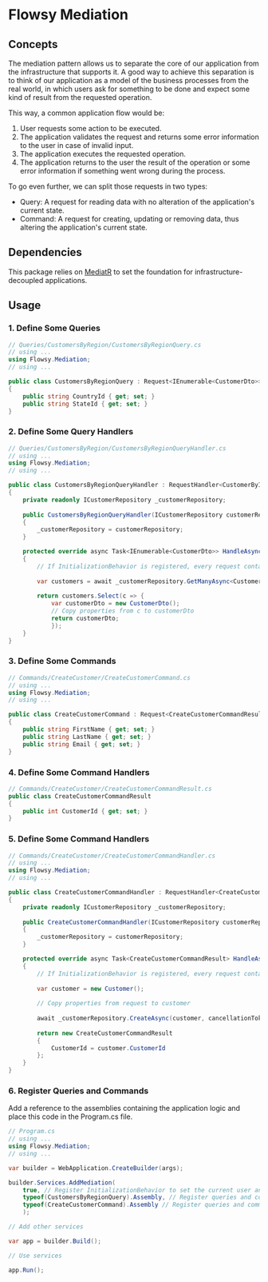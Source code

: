 # Flowsy Mediation

## Concepts
The mediation pattern allows us to separate the core of our application from the infrastructure that supports it.
A good way to achieve this separation is to think of our application as a model of the business processes from the real world, in which
users ask for something to be done and expect some kind of result from the requested operation.

This way, a common application flow would be:
1. User requests some action to be executed.
2. The application validates the request and returns some error information to the user in case of invalid input.
3. The application executes the requested operation.
4. The application returns to the user the result of the operation or some error information if something went wrong during the process.

To go even further, we can split those requests in two types:
* Query: A request for reading data with no alteration of the application's current state. 
* Command: A request for creating, updating or removing data, thus altering the application's current state.

## Dependencies
This package relies on [MediatR](https://www.nuget.org/packages/MediatR) to set the foundation for infrastructure-decoupled applications.

## Usage
### 1. Define Some Queries
```csharp
// Queries/CustomersByRegion/CustomersByRegionQuery.cs
// using ...
using Flowsy.Mediation;
// using ...

public class CustomersByRegionQuery : Request<IEnumerable<CustomerDto>>
{
    public string CountryId { get; set; }
    public string StateId { get; set; }
}
```

### 2. Define Some Query Handlers
```csharp
// Queries/CustomersByRegion/CustomersByRegionQueryHandler.cs
// using ...
using Flowsy.Mediation;
// using ...

public class CustomersByRegionQueryHandler : RequestHandler<CustomerByIdQuery, IEnumerable<CustomerDto>>
{
    private readonly ICustomerRepository _customerRepository;
    
    public CustomersByRegionQueryHandler(ICustomerRepository customerRepository)
    {
        _customerRepository = customerRepository;
    }

    protected override async Task<IEnumerable<CustomerDto>> HandleAsync(CustomersByRegionQuery request, CancellationToken cancellationToken)
    {
        // If InitializationBehavior is registered, every request contains the current user and culture.
    
        var customers = await _customerRepository.GetManyAsync<Customer>(request.CountryId, request.StateId, cancellationToken);
        
        return customers.Select(c => {
            var customerDto = new CustomerDto();
            // Copy properties from c to customerDto
            return customerDto;
            }); 
    }
}
```

### 3. Define Some Commands
```csharp
// Commands/CreateCustomer/CreateCustomerCommand.cs
// using ...
using Flowsy.Mediation;
// using ...

public class CreateCustomerCommand : Request<CreateCustomerCommandResult>
{
    public string FirstName { get; set; }
    public string LastName { get; set; }
    public string Email { get; set; }
}
```

### 4. Define Some Command Handlers
```csharp
// Commands/CreateCustomer/CreateCustomerCommandResult.cs
public class CreateCustomerCommandResult
{
    public int CustomerId { get; set; }
}
```

### 5. Define Some Command Handlers
```csharp
// Commands/CreateCustomer/CreateCustomerCommandHandler.cs
// using ...
using Flowsy.Mediation;
// using ...

public class CreateCustomerCommandHandler : RequestHandler<CreateCustomerCommand, CreateCustomerCommandResult>
{
    private readonly ICustomerRepository _customerRepository;
    
    public CreateCustomerCommandHandler(ICustomerRepository customerRepository)
    {
        _customerRepository = customerRepository;
    }

    protected override async Task<CreateCustomerCommandResult> HandleAsync(CreateCustomerCommand request, CancellationToken cancellationToken)
    {
        // If InitializationBehavior is registered, every request contains the current user and culture.
        
        var customer = new Customer();
        
        // Copy properties from request to customer
    
        await _customerRepository.CreateAsync(customer, cancellationToken);
        
        return new CreateCustomerCommandResult
        {
            CustomerId = customer.CustomerId
        }; 
    }
}
```

### 6. Register Queries and Commands
Add a reference to the assemblies containing the application logic and place this code in the Program.cs file.

```csharp
// Program.cs
// using ...
using Flowsy.Mediation;
// using ...

var builder = WebApplication.CreateBuilder(args);

builder.Services.AddMediation(
    true, // Register InitializationBehavior to set the current user and culture for every request
    typeof(CustomersByRegionQuery).Assembly, // Register queries and commands from this assembly
    typeof(CreateCustomerCommand).Assembly // Register queries and commands from this assembly
    );

// Add other services

var app = builder.Build();

// Use services

app.Run();
```